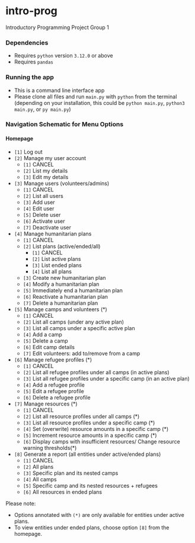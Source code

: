 # intro-prog
Introductory Programming Project Group 1

### Dependencies
- Requires `python` version `3.12.0` or above
- Requires `pandas`

### Running the app
- This is a command line interface app
- Please clone all files and run `main.py` with `python` from the terminal (depending on your installation, this could be `python main.py`, `python3 main.py`, or `py main.py`)

### Navigation Schematic for Menu Options

#### Homepage
- `[1]` Log out
- `[2]` Manage my user account
  - `[1]` CANCEL
  - `[2]` List my details
  - `[3]` Edit my details
- `[3]` Manage users (volunteers/admins)
  - `[1]` CANCEL
  - `[2]` List all users
  - `[3]` Add user
  - `[4]` Edit user
  - `[5]` Delete user
  - `[6]` Activate user
  - `[7]` Deactivate user
- `[4]` Manage humanitarian plans
  - `[1]` CANCEL
  - `[2]` List plans (active/ended/all)
    - `[1]` CANCEL
    - `[2]` List active plans
    - `[3]` List ended plans
    - `[4]` List all plans
  - `[3]` Create new humanitarian plan
  - `[4]` Modify a humanitarian plan
  - `[5]` Immediately end a humanitarian plan
  - `[6]` Reactivate a humanitarian plan
  - `[7]` Delete a humanitarian plan
- `[5]` Manage camps and volunteers (*)
  - `[1]` CANCEL
  - `[2]` List all camps (under any active plan)
  - `[3]` List all camps under a specific active plan
  - `[4]` Add a camp
  - `[5]` Delete a camp
  - `[6]` Edit camp details
  - `[7]` Edit volunteers: add to/remove from a camp
- `[6]` Manage refugee profiles (*)
  - `[1]` CANCEL
  - `[2]` List all refugee profiles under all camps (in active plans)
  - `[3]` List all refugee profiles under a specific camp (in an active plan)
  - `[4]` Add a refugee profile
  - `[5]` Edit a refugee profile
  - `[6]` Delete a refugee profile
- `[7]` Manage resources (*)
  - `[1]` CANCEL
  - `[2]` List all resource profiles under all camps (*)
  - `[3]` List all resource profiles under a specific camp (*)
  - `[4]` Set (overwrite) resource amounts in a specific camp (*)
  - `[5]` Increment resource amounts in a specific camp (*)
  - `[6]` Display camps with insufficient resources/ Change resource warning thresholds(*)
- `[8]` Generate a report (all entities under active/ended plans)
  - `[1]` CANCEL
  - `[2]` All plans
  - `[3]` Specific plan and its nested camps
  - `[4]` All camps
  - `[5]` Specific camp and its nested resources + refugees
  - `[6]` All resources in ended plans

Please note:
- Options annotated with `(*)` are only available for entities under active plans.
- To view entities under ended plans, choose option `[8]` from the homepage.


